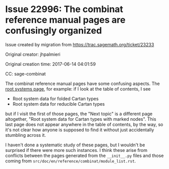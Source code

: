 # Issue 22996: The combinat reference manual pages are confusingly organized

Issue created by migration from https://trac.sagemath.org/ticket/23233

Original creator: jhpalmieri

Original creation time: 2017-06-14 04:01:59

CC:  sage-combinat

The combinat reference manual pages have some confusing aspects. The [root systems page](http://doc.sagemath.org/html/en/reference/combinat/sage/combinat/root_system/__init__.html#sage-combinat-root-system), for example: if I look at the table of contents, I see

- Root system data for folded Cartan types
- Root system data for reducible Cartan types

but if I visit the first of those pages, the "Next topic" is a different page altogether, "Root system data for Cartan types with marked nodes". This last page does not appear anywhere in the table of contents, by the way, so it's not clear how anyone is supposed to find it without just accidentally stumbling across it.

I haven't done a systematic study of these pages, but I wouldn't be surprised if there were more such instances. I think these arise from conflicts between the pages generated from the `__init__.py` files and those coming from `src/doc/en/reference/combinat/module_list.rst`.

